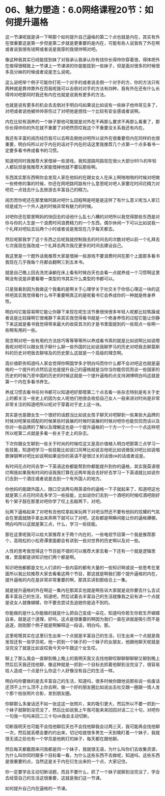 # 06、魅力塑造：6.0网络课程20节：如何提升逼格

这一节课呢就是讲一下啊那个如何提升自己逼格的第二个点也就是内在，其实有外在很重要这是第一步但是第二步就是更重要的是内在，可能有些人说我有了外在啊或者说我很有钱啊或者说是我穿的我很帅啊对吧。

像这种我其实已经能拔到妹了对我承认我承认你有钱你长得帅你穿着很，得体把外在做得很精致上一节课上一节课讲的你是能拔到一些妹子，但是面对很多的时候很多高分妹的时候或者说是怎么说呢。

这么说吧举个例子可能你打死一个对手的或者说击倒一个对手的方，你的方法只有两种就是靠帅靠外在而我呢我可以击倒对对手的方法有四种，我有外在还有什么长得帅对吧那同时我还有内在也就是说我有更多的方法。

也就是说有更多的机会去击倒对手明白吗如果说比如说有一些妹子他帅哥见多了，对吧或者说他被帅帅哥伤过了对吧他是想找一个比较有安全感或者说啊。

内在比较有涵养的一个妹子那他可能就是对外在不再那么要求不再那么看重了，那你长得帅你的外在就不重要了对吧然而哎我这个不重要没关系我还有内在。

我还有丰富的阅历经历我可以去啊击倒他对吧所以说外在很重要但内在同样的也很重要，明白吗所以对于内在的话对于内在的话这里我推荐几个点第一个点多看书一定要多看书养成看书的习惯。

知道吧同时我推荐大家借掉一些游戏，我知道路阿路现在很火大部分85%的年轻人都玩但是我推荐大家能借掉他就不要玩那些啊。

东西其实那东西啊你会发现人家在他妈的在跟女女人在床上啊啪啪啪的时候对吧做一些修修的事的时候，你还在网吧路阿路有什么意思呢对吧人家要花时间花精力对吧花一点钱去什么去旅游去丰富自己的精力。

阅历而你呢还在那里做阿路对吧什么回程啊是吧是是这样了有什么意义呢当人家已经是成为一个外人迷的时候非常有魅力的时候。

对吧你还在那里啊妈的快回去的话他什么乱七八糟的对吧所以我觉得那些东西是对你与你的人生是一个浪费时间浪费精力的一个东西，偶尔休闲一下可以比如说我一个礼拜对吧玩去玩两个小时或者说是我现在几乎每天都去。

然后呢那我学了这个东西之后呢我就控制我去的时间去的次数对吧以前一个礼拜去七次我现在我改成一个礼拜去两次我花更多的时间去建设自己。

我这里是一个题外话我推荐大家是借掉一些游戏不要浪费时间在那个上面那多看书我现在几乎我每个月都会翻啊三到五本书。

就是自己晚上回去洗完澡躺在床上看有时候白天也会看一点就养成一个习惯啊这里啊没有说是非要看哪一类型的书其实什么类型的书都可以。

只是我看到因为我做这个我看的是啊关于心理学关于社交关于你信心理这一块的这样吧其实我觉得看什么书不重要啊真正的是呢看书它会养成你的一种就是修身养性。

明白吗它能容易啊它能让你静下来现在呢生活节奏很快很多年轻人呢都比较焦躁或者说是比较躁啊它很难静下来其实我觉得看书就是一个修身养性的过程它能让你静下来这就是看书我觉得带来最大的收获其次的才是书里面提到的一些观点一些啊一些啊有用的一些。

观念啊对吧一些有用的方法技巧等等等等所以养成看书真的就是比如说啊比如说嗯我呢对吧可以跟女孩子聊什么聊一些外国的比如说我聊罗马的历史对吧我去聊莫斯科的历史对吧我去聊埃及的历史那么这就是一个高级的理念啊。

高价值职务知道吗人家会觉得你啊国学多才明白吗而你什么都不会对吧这也就是逼格的一个提升的点然后这也是提升自己的逼格就是当你当你能侃侃而谈一些国家的历史的时候乃至中国的历史的时候这就是一个提升逼格的点支持淵博明白吗这就是第一个内在多看书养生。

养成习惯去看书任何书都可以知道吧好那嗯第二个点去看一些杂志特别是有关于史上的都关注一些史上的因为女人呢他们他很会收拾自己女人一般来讲对时尚是非常非常关注的知道吧所以呃对于穿着对于史上这一块。

其实是也是跟女生一个很好的话题当比如说女孩子聊天对吧聊到一些某些大品牌的时候对吧某些搭配的时候某些时装展的时候时装展的时候对吧你也能侃侃而谈以及你对一些品牌的了解以及理解这也是一个提升逼格的一个方一个一个一个点这样吧所以呢第二点就是多看一些关于史上的杂志。

下次你跟女生聊到一些关于时尚的时候哎这又是高价值植入明白吧那第三点学习一些技能，知道吧学习一些技能比如说口风琴比如说吉他呃比如说做饭对吧比如说唱歌弹钢琴对吧比如说啊如果说你的英语不是很过关的话很ok的话或者说是。

有时间花点时间去学一下英语这些都能帮到你都能提升到你的逼格，其实我英语很烂啊我如果我有时间的话我我打算在近两年我会去好好去学习一下英语就比如说你们去到一个酒庄或者说是去到一个有外国人的地方。

你他妈的能跟外国人，随口交谈两句用英语你的逼格一下子就起来了，知道吧这也就是第三点花时间去多学习一些技能，比如说你们去到一个酒吧的时候哎酒吧刚好有个架子鼓在那里对吧你学了哎上去敲两下，对吧。

玩两下逼格起来了对吧有吉他哎拿起来玩两下对吧当然还不要有他妈的炫耀的气氛会在里面就随手拿出来弄两下就可以了对吧，这些都是啊瞬间能让你的逼格爆棚，明白吗所以这就是第三点，什么，学习一些技能。

那在这里呢我可以给大家推荐关于两个内在的，一些电视节目第一个我是推荐那个，高晓松的小松奇谭里面都会有讲到一些对世界的历史啊以及对一些。

人性的思考我觉得这个节目挺不错的可以推荐大家去看一下还有一个就是逻辑思维，里面都是讲知识他们两个都是啊。

知识吧他都都是文化人们讲的一些内容的都有大量的一些知识啊或说一些思考在里面所以我比较推荐大家去看看这两个节目，那这就是啊我们那个提升逼格的内在，提升逼格的内在是非常非常重要的啊，那其实讲到那结合上一集。

就是提升逼格的外在啊这一集内在那其实也就是啊告诉大家就是说你要去什么去试着丰富自己的生活，知道吧，然后试着去丰富自己的生活就像我之前有讲一个点就是说女人就像蝴蝶，你不要去尝试去追她你是追不到的。

你能做的是什么你能做的就是什么把自己变成一朵花，知道吗你若生你若生开蝴蝶自来，就是这个道理，好吗，这点是很重要的啊因为我们一直在讲就是吸引而不是追逐，刚刚那个例子就是啊解释这一段话，明白吗，那。

这里呢嗯其实在这里衍生出来一个点就是丰富自己的生活，衍生出来一个点就是我发现还有一些学员呢，他一抓到一个妹子的一个妹子的女朋友，他跟他聊天呢就是没完没了就是比如说哎我今天中午跟这个女生哎。

聊上了那么我会一直聊到晚上晚上的我明天我又去找他聊哎聊聊聊聊聊又聊到晚上然后后天我还找他聊，像这种就是一抓到一个目标去抓着他聊到没完没了，很容易给人造成一个点是什么你这个人好像没有自己的生活一样。

明白吗你要做的是去丰富自己的生活，知道吗，很多时候你跟他说那些说一些废话还顶不上什么顶不上你去啊，做一个好的朋友圈比如说出去社交跟一圈跟一情人发个那个拍张照片合影，发到朋友圈。

你聊那么多废话还不如一张这这一张照片，来的吸引更大，然后所以不要一抓到一个妹子就聊到没完没了，然后比如说我上午我可能来来回回对话二三十句，对吧你一句我一句吗来回二三十句ok我会主动切断。

切断我明天也可能不会找他聊后天也不会找他聊我会过两三天，我可能再会找他聊一次，然后就丢模会要约约出来，切记哈就很多男生一天到晚盯着一个妹子，我就很无语之前也有一个学员是他刷灯的妹子，每天都在跟他聊。

然后每天都截图来问我都是同一个妹子，我就很无语，为什么叫你们去收集资源，为什么叫你同时跟多个目标看一看，为什么这些东西不去做呢，知道吗，这些东西是很重要的点，当然这是关于内在衍生出来的一个点，大家记住。

你一定要学会主动切断话题，而且不要什么，抓了一个妹子就聊到没完没了，学会去经营自己的生活这很重要，这就是我们这一节课。

如何提升自己内在逼格的一节课。